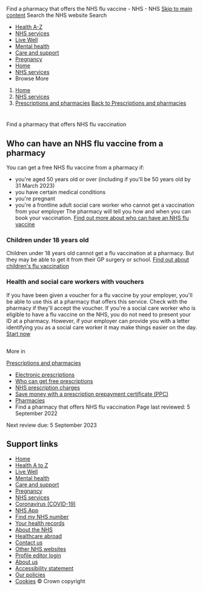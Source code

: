 
Find a pharmacy that offers the NHS flu vaccine - NHS - NHS
[Skip to main content](#maincontent)
Search the NHS website
Search
* [Health A-Z](/conditions/)
* [NHS services](/nhs-services/)
* [Live Well](/live-well/)
* [Mental health](/mental-health/)
* [Care and support](/conditions/social-care-and-support-guide/)
* [Pregnancy](/pregnancy/)
* [Home](/)
* [NHS services](/nhs-services/)
* Browse
 More
1. [Home](/)
2. [NHS services](/nhs-services/)
3. [Prescriptions and pharmacies](/nhs-services/prescriptions-and-pharmacies/)
[Back to 
 Prescriptions and pharmacies](/nhs-services/prescriptions-and-pharmacies/) 
# 
 
 Find a pharmacy that offers NHS flu vaccination
## Who can have an NHS flu vaccine from a pharmacy
You can get a free NHS flu vaccine from a pharmacy if:
* you're aged 50 years old or over (including if you'll be 50 years old by 31 March 2023)
* you have certain medical conditions
* you're pregnant
* you're a frontline adult social care worker who cannot get a vaccination from your employer
The pharmacy will tell you how and when you can book your vaccination.
[Find out more about who can have an NHS flu vaccine](https://www.nhs.uk/conditions/vaccinations/flu-influenza-vaccine/)
### **Children under 18 years old**
Children under 18 years old cannot get a flu vaccination at a pharmacy. But they may be able to get it from their GP surgery or school.
[Find out about children's flu vaccination](https://www.nhs.uk/conditions/vaccinations/child-flu-vaccine/)
### **Health and social care workers with vouchers**
If you have been given a voucher for a flu vaccine by your employer, you'll be able to use this at a pharmacy that offers this service. Check with the pharmacy if they'll accept the voucher.
If you're a social care worker who is eligible to have a flu vaccine on the NHS, you do not need to present your ID at a pharmacy. However, if your employer can provide you with a letter identifying you as a social care worker it may make things easier on the day.
[Start now](https://www.nhs.uk/service-search/pharmacy/find-a-pharmacy-nhs-flu-vaccine-service)
## 
 More in
 
 [Prescriptions and pharmacies](/nhs-services/prescriptions-and-pharmacies/)
* [Electronic prescriptions](https://www.nhs.uk/nhs-services/prescriptions-and-pharmacies/electronic-prescriptions/)
* [Who can get free prescriptions](https://www.nhs.uk/nhs-services/prescriptions-and-pharmacies/who-can-get-free-prescriptions/)
* [NHS prescription charges](https://www.nhs.uk/nhs-services/prescriptions-and-pharmacies/nhs-prescription-charges/)
* [Save money with a prescription prepayment certificate (PPC)](https://www.nhs.uk/nhs-services/prescriptions-and-pharmacies/save-money-with-a-prescription-prepayment-certificate-ppc/)
* [Pharmacies](https://www.nhs.uk/nhs-services/prescriptions-and-pharmacies/pharmacies/)
* Find a pharmacy that offers NHS flu vaccination
 Page last reviewed: 5 September 2022
   
 Next review due: 5 September 2023
 
## Support links
* [Home](/)
* [Health A to Z](/conditions/)
* [Live Well](/live-well/)
* [Mental health](/mental-health/)
* [Care and support](/conditions/social-care-and-support-guide/)
* [Pregnancy](/pregnancy/)
* [NHS services](/nhs-services/)
* [Coronavirus (COVID-19)](/conditions/coronavirus-covid-19/)
* [NHS App](/nhs-app/)
* [Find my NHS number](/nhs-services/online-services/find-nhs-number/)
* [Your health records](/using-the-nhs/about-the-nhs/your-health-records/)
* [About the NHS](/using-the-nhs/about-the-nhs/)
* [Healthcare abroad](/using-the-nhs/healthcare-abroad/apply-for-a-free-uk-global-health-insurance-card-ghic/)
* [Contact us](/contact-us/)
* [Other NHS websites](/nhs-sites/)
* [Profile editor login](/our-policies/profile-editor-login/)
* [About us](/about-us/)
* [Accessibility statement](/accessibility-statement/)
* [Our policies](/our-policies/)
* [Cookies](/our-policies/cookies-policy/)
© Crown copyright
